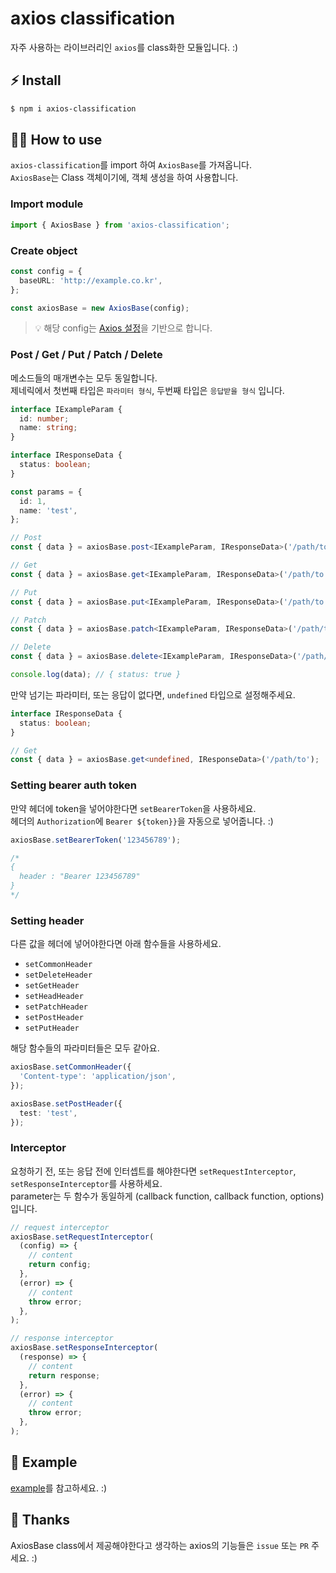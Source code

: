 # axios classification

자주 사용하는 라이브러리인 `axios`를 class화한 모듈입니다. :)<br/>

## ⚡ Install

```bash
$ npm i axios-classification
```

## 🤹‍♂️ How to use

`axios-classification`를 import 하여 `AxiosBase`를 가져옵니다.<br/>
`AxiosBase`는 Class 객체이기에, 객체 생성을 하여 사용합니다.

### Import module

```typescript
import { AxiosBase } from 'axios-classification';
```

### Create object

```typescript
const config = {
  baseURL: 'http://example.co.kr',
};

const axiosBase = new AxiosBase(config);
```

> 💡 해당 config는 [Axios 설정](https://yamoo9.github.io/axios/guide/api.html#%EA%B5%AC%EC%84%B1-%EC%98%B5%EC%85%98)을 기반으로 합니다.

### Post / Get / Put / Patch / Delete

메소드들의 매개변수는 모두 동일합니다.<br/>
제네릭에서 첫번째 타입은 `파라미터 형식`, 두번째 타입은 `응답받을 형식` 입니다.

```typescript
interface IExampleParam {
  id: number;
  name: string;
}

interface IResponseData {
  status: boolean;
}

const params = {
  id: 1,
  name: 'test',
};

// Post
const { data } = axiosBase.post<IExampleParam, IResponseData>('/path/to', params);

// Get
const { data } = axiosBase.get<IExampleParam, IResponseData>('/path/to', params);

// Put
const { data } = axiosBase.put<IExampleParam, IResponseData>('/path/to', params);

// Patch
const { data } = axiosBase.patch<IExampleParam, IResponseData>('/path/to', params);

// Delete
const { data } = axiosBase.delete<IExampleParam, IResponseData>('/path/to', params);

console.log(data); // { status: true }
```

만약 넘기는 파라미터, 또는 응답이 없다면, `undefined` 타입으로 설정해주세요.

```typescript
interface IResponseData {
  status: boolean;
}

// Get
const { data } = axiosBase.get<undefined, IResponseData>('/path/to');
```

### Setting bearer auth token

만약 헤더에 token을 넣어야한다면 `setBearerToken`을 사용하세요.<br/>
헤더의 `Authorization`에 `Bearer ${token}}`을 자동으로 넣어줍니다. :)

```typescript
axiosBase.setBearerToken('123456789');

/*
{
  header : "Bearer 123456789"
}
*/
```

### Setting header

다른 값을 헤더에 넣어야한다면 아래 함수들을 사용하세요.<br/>

- `setCommonHeader`
- `setDeleteHeader`
- `setGetHeader`
- `setHeadHeader`
- `setPatchHeader`
- `setPostHeader`
- `setPutHeader`

해당 함수들의 파라미터들은 모두 같아요.

```typescript
axiosBase.setCommonHeader({
  'Content-type': 'application/json',
});

axiosBase.setPostHeader({
  test: 'test',
});
```

### Interceptor

요청하기 전, 또는 응답 전에 인터셉트를 해야한다면 `setRequestInterceptor`, `setResponseInterceptor`를 사용하세요.<br/>
parameter는 두 함수가 동일하게 (callback function, callback function, options) 입니다.

```typescript
// request interceptor
axiosBase.setRequestInterceptor(
  (config) => {
    // content
    return config;
  },
  (error) => {
    // content
    throw error;
  },
);

// response interceptor
axiosBase.setResponseInterceptor(
  (response) => {
    // content
    return response;
  },
  (error) => {
    // content
    throw error;
  },
);
```

## 👀 Example

[example](https://github.com/gingaminga/axios-classification/tree/main/example)를 참고하세요. :)

## 🎊 Thanks

AxiosBase class에서 제공해야한다고 생각하는 axios의 기능들은 `issue` 또는 `PR` 주세요. :)
